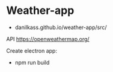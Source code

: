 # Weather-app
- danilkass.github.io/weather-app/src/

API https://openweathermap.org/
 
Create electron app:
- npm run build 
